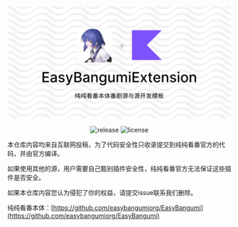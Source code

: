 ![纯纯看番本体番剧源](./headline.png)  

<p align="center">
  <img alt="release" src="https://img.shields.io/github/v/release/easybangumiorg/CommunityExtension" />
  <img alt="license" src="https://img.shields.io/github/license/easybangumiorg/CommunityExtension" />
</p>

本仓库内容均来自互联网投稿，为了代码安全性只收录提交到纯纯看番官方的代码，并由官方编译。

如果使用其他的源，用户需要自己甄别插件安全性，纯纯看番官方无法保证这些插件是否安全。

如果本仓库内容您认为侵犯了你的权益，请提交issue联系我们删除。

纯纯看番本体：[https://github.com/easybangumiorg/EasyBangumi](https://github.com/easybangumiorg/EasyBangumi)   

